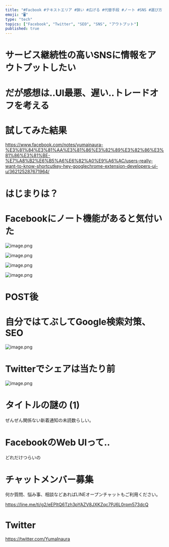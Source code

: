 ```yaml
---
title: "#Facbook #テキストエリア #狭い #広げる #代替手段 #ノート #SNS #選び方 #UI #UX @yumainaura"
emoji: "🖥"
type: "tech"
topics: ["Facebook", "Twitter", "SEO", "SNS", "アウトプット"]
published: true
---
```


# サービス継続性の高いSNSに情報をアウトプットしたい

# だが感想は‥UI最悪、遅い‥トレードオフを考える

# 試してみた結果

https://www.facebook.com/notes/yumainaura-%E3%81%84%E3%81%AA%E3%81%86%E3%82%89%E3%82%86%E3%81%86%E3%81%BE-%E7%A8%B2%E6%B5%A6%E6%82%A0%E9%A6%AC/users-really-want-to-know-shortcutkey-hey-googlechrome-extension-developers-ui-u/362125287671964/

# はじまりは？

# Facebookにノート機能があると気付いた

![image.png](https://qiita-image-store.s3.amazonaws.com/0/89618/1b9f2fe7-b909-286d-9d22-39c193dc25f1.png)

![image.png](https://qiita-image-store.s3.amazonaws.com/0/89618/cce0f1a5-d08d-071d-9bb6-23bd48f6bb22.png)

![image.png](https://qiita-image-store.s3.amazonaws.com/0/89618/5fa1b6a7-c5d0-fd5a-2cd1-512188d14d66.png)


![image.png](https://qiita-image-store.s3.amazonaws.com/0/89618/b4ec19a1-6982-fd08-8a01-4849ca78fd2f.png)

# POST後

# 自分ではてぶしてGoogle検索対策、SEO

![image.png](https://qiita-image-store.s3.amazonaws.com/0/89618/9aa142d1-9144-58a3-2e08-a17de878259c.png)

# Twitterでシェアは当たり前

![image.png](https://qiita-image-store.s3.amazonaws.com/0/89618/f784c510-7844-2fa3-478a-41ffdb902e37.png)

# タイトルの謎の (1)

ぜんぜん関係ない新着通知の未読数らしい。

# FacebookのWeb UIって‥

どれだけつらいの








<!-- Update From Qiita API -->

# チャットメンバー募集


何か質問、悩み事、相談などあればLINEオープンチャットもご利用ください。

https://line.me/ti/g2/eEPltQ6Tzh3pYAZV8JXKZqc7PJ6L0rpm573dcQ





# Twitter


https://twitter.com/YumaInaura


<!-- Update From Qiita API -->


